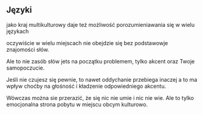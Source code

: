 ## Języki
jako kraj multikulturowy daje też możliwość porozumieniawania się w wielu językach


oczywiście w wielu miejscach nie obejdzie się bez podstawowje znajomości
słów.

Ale to nie zasób słów jets na początku problemem, tylko akcent oraz Twoje samopoczucie.

Jeśli nie czujesz się pewnie, to nawet oddychanie przebiega inaczej a to ma wpływ choćby na głośność
i kładzenie odpowiedniego akcentu.

Wówczas można sie przerazić, że się nic nie umie i nic nie wie.
Ale to tylko emocjonalna strona pobytu w miejscu obcym kulturowo.


